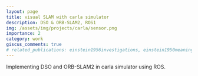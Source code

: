```yaml
---
layout: page
title: visual SLAM with carla simulator
description: DSO & ORB-SLAM2, ROS1
img: /assets/img/projects/carla/sensor.png
importance: 2
category: work
giscus_comments: true
# related_publications: einstein1956investigations, einstein1950meaning
---
```


Implementing DSO and ORB-SLAM2 in carla simulator using ROS.

